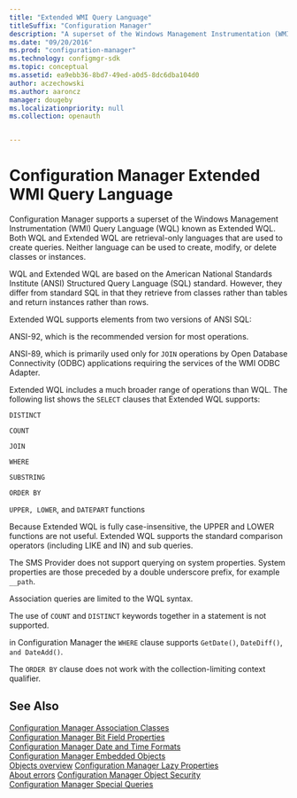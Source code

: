 ```yaml
---
title: "Extended WMI Query Language"
titleSuffix: "Configuration Manager"
description: "A superset of the Windows Management Instrumentation (WMI) Query Language (WQL) known as Extended WQL. Configuration Manager supports both WQL and Extended WQL."
ms.date: "09/20/2016"
ms.prod: "configuration-manager"
ms.technology: configmgr-sdk
ms.topic: conceptual
ms.assetid: ea9ebb36-8bd7-49ed-a0d5-8dc6dba104d0
author: aczechowski
ms.author: aaroncz
manager: dougeby
ms.localizationpriority: null
ms.collection: openauth


---
```

# Configuration Manager Extended WMI Query Language
Configuration Manager supports a superset of the Windows Management Instrumentation (WMI) Query Language (WQL) known as Extended WQL. Both WQL and Extended WQL are retrieval-only languages that are used to create queries. Neither language can be used to create, modify, or delete classes or instances.  

 WQL and Extended WQL are based on the American National Standards Institute (ANSI) Structured Query Language (SQL) standard. However, they differ from standard SQL in that they retrieve from classes rather than tables and return instances rather than rows.  

 Extended WQL supports elements from two versions of ANSI SQL:  

 ANSI-92, which is the recommended version for most operations.  

 ANSI-89, which is primarily used only for `JOIN` operations by Open Database Connectivity (ODBC) applications requiring the services of the WMI ODBC Adapter.  

 Extended WQL includes a much broader range of operations than WQL. The following list shows the `SELECT` clauses that Extended WQL supports:  

 `DISTINCT`  

 `COUNT`  

 `JOIN`  

 `WHERE`  

 `SUBSTRING`  

 `ORDER BY`  

 `UPPER, LOWER`, and `DATEPART` functions  

 Because Extended WQL is fully case-insensitive, the UPPER and LOWER functions are not useful. Extended WQL supports the standard comparison operators (including LIKE and IN) and sub queries.  

 The SMS Provider does not support querying on system properties. System properties are those preceded by a double underscore prefix, for example `__path`.  

 Association queries are limited to the WQL syntax.  

 The use of `COUNT` and `DISTINCT` keywords together in a statement is not supported.  

 in Configuration Manager the `WHERE` clause supports `GetDate()`, `DateDiff()`, `and DateAdd()`.  

 The `ORDER BY` clause does not work with the collection-limiting context qualifier.  

## See Also  
 [Configuration Manager Association Classes](../../../develop/core/understand/association-classes.md)   
 [Configuration Manager Bit Field Properties](../../../develop/core/understand/configuration-manager-bit-field-properties.md)   
 [Configuration Manager Date and Time Formats](../../../develop/core/understand/date-and-time-formats.md)   
 [Configuration Manager Embedded Objects](../../../develop/core/understand/embedded-objects.md)   
 [Objects overview](configuration-manager-objects-overview.md)
 [Configuration Manager Lazy Properties](../../../develop/core/understand/configuration-manager-lazy-properties.md)   
 [About errors](about-configuration-manager-errors.md)
 [Configuration Manager Object Security](../../../develop/core/understand/configuration-manager-object-security.md)   
 [Configuration Manager Special Queries](../../../develop/core/understand/special-queries.md)
